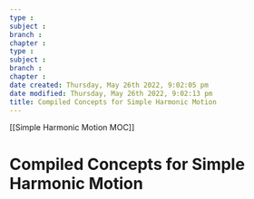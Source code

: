 ```yaml
---
type : 
subject : 
branch :
chapter :
type : 
subject : 
branch :
chapter :
date created: Thursday, May 26th 2022, 9:02:05 pm
date modified: Thursday, May 26th 2022, 9:02:13 pm
title: Compiled Concepts for Simple Harmonic Motion
---
```


[[Simple Harmonic Motion MOC]]

# Compiled Concepts for Simple Harmonic Motion
